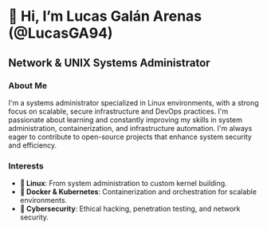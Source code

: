 # 👋 Hi, I’m Lucas Galán Arenas (@LucasGA94)  
## Network & UNIX Systems Administrator 

### About Me  
I'm a systems administrator specialized in Linux environments, with a strong focus on scalable, secure infrastructure and DevOps practices. I'm passionate about learning and constantly improving my skills in system administration, containerization, and infrastructure automation. I'm always eager to contribute to open-source projects that enhance system security and efficiency.  

### Interests  
- **🐧 Linux**: From system administration to custom kernel building.
- **🐳 Docker & Kubernetes**: Containerization and orchestration for scalable environments.
- **🔐 Cybersecurity**: Ethical hacking, penetration testing, and network security.

